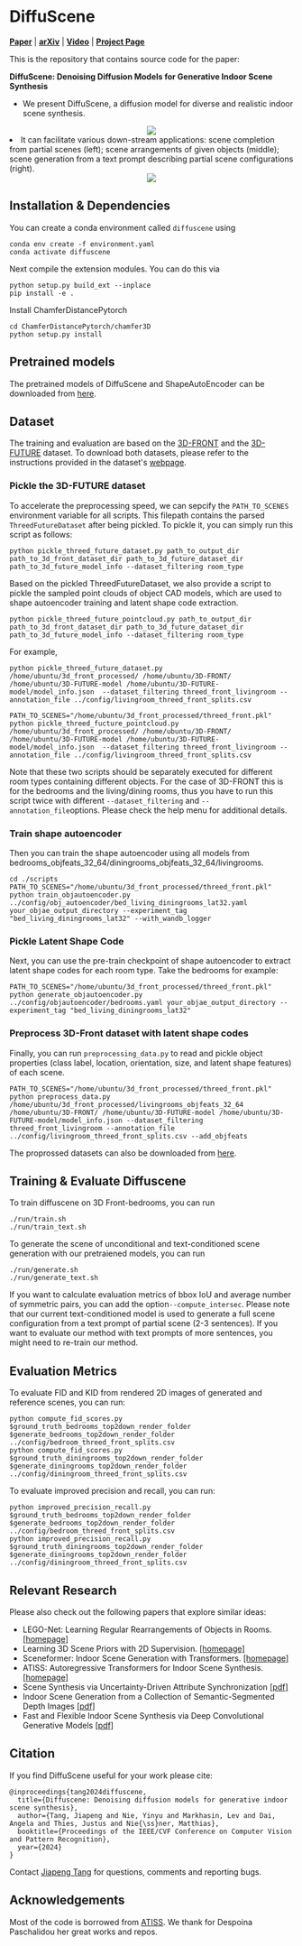# DiffuScene

[**Paper**](https://arxiv.org/abs/2303.14207.pdf) | [**arXiv**](https://arxiv.org/abs/2303.14207.pdf)  | [**Video**](https://www.youtube.com/embed/PFi-03T1lN0) | [**Project Page**](https://tangjiapeng.github.io/projects/DiffuScene/) <br>

This is the repository that contains source code for the paper:

**DiffuScene: Denoising Diffusion Models for Generative Indoor Scene Synthesis**

- We present DiffuScene, a diffusion model for diverse and realistic indoor scene synthesis.
<div style="text-align: center">
<img src="media/pipeline.png" />
</div

- It can facilitate various down-stream applications: scene completion from partial scenes (left); scene arrangements of given objects (middle); scene generation from a text prompt describing partial scene configurations (right).
<div style="text-align: center">
<img src="media/teaser.png"  />
</div>

## Installation & Dependencies
You can create a conda environment called ```diffuscene``` using
```
conda env create -f environment.yaml
conda activate diffuscene
```

Next compile the extension modules. You can do this via
```
python setup.py build_ext --inplace
pip install -e .
```

Install ChamferDistancePytorch
```
cd ChamferDistancePytorch/chamfer3D
python setup.py install
```

## Pretrained models
The pretrained models of DiffuScene and ShapeAutoEncoder can be downloaded from [here](https://drive.google.com/drive/folders/1EhvyNCAWWto6vMt0vXWMKBoSdYR_9pC2?usp=drive_link).

## Dataset

The training and evaluation are based on the [3D-FRONT](https://tianchi.aliyun.com/specials/promotion/alibaba-3d-scene-dataset)
and the [3D-FUTURE](https://www.google.com/search?q=3d-future&oq=3d-fut&aqs=chrome.1.69i57j0j0i30l8.3909j0j7&sourceid=chrome&ie=UTF-8)
dataset. To download both datasets, please refer to the instructions provided in the dataset's
[webpage](https://tianchi.aliyun.com/specials/promotion/alibaba-3d-scene-dataset).

### Pickle the 3D-FUTURE dataset

To accelerate the preprocessing speed, we can sepcify the `PATH_TO_SCENES` environment variable for all scripts. This filepath contains the
parsed `ThreedFutureDataset` after being pickled. To pickle it, you can simply run this script as follows:
```
python pickle_threed_future_dataset.py path_to_output_dir path_to_3d_front_dataset_dir path_to_3d_future_dataset_dir path_to_3d_future_model_info --dataset_filtering room_type
``` 
Based on the pickled ThreedFutureDataset, we also provide a script to pickle the sampled point clouds of object CAD models, 
which are used to shape autoencoder training and latent shape code extraction.
```
python pickle_threed_future_pointcloud.py path_to_output_dir path_to_3d_front_dataset_dir path_to_3d_future_dataset_dir path_to_3d_future_model_info --dataset_filtering room_type
``` 
For example,
```
python pickle_threed_future_dataset.py  /home/ubuntu/3d_front_processed/ /home/ubuntu/3D-FRONT/ /home/ubuntu/3D-FUTURE-model /home/ubuntu/3D-FUTURE-model/model_info.json  --dataset_filtering threed_front_livingroom --annotation_file ../config/livingroom_threed_front_splits.csv

PATH_TO_SCENES="/home/ubuntu/3d_front_processed/threed_front.pkl" python pickle_threed_fucture_pointcloud.py /home/ubuntu/3d_front_processed/ /home/ubuntu/3D-FRONT/ /home/ubuntu/3D-FUTURE-model /home/ubuntu/3D-FUTURE-model/model_info.json  --dataset_filtering threed_front_livingroom --annotation_file ../config/livingroom_threed_front_splits.csv
```

Note that these two scripts should be separately executed for different room
types containing different objects. For the case of 3D-FRONT this is for the
bedrooms and the living/dining rooms, thus you have to run this script twice
with different `--dataset_filtering` and `--annotation_file`options. Please check the help menu for
additional details.

### Train shape autoencoder
Then you can train the shape autoencoder using all models from bedrooms_objfeats_32_64/diningrooms_objfeats_32_64/livingrooms.
```
cd ./scripts
PATH_TO_SCENES="/home/ubuntu/3d_front_processed/threed_front.pkl" python train_objautoencoder.py ../config/obj_autoencoder/bed_living_diningrooms_lat32.yaml your_objae_output_directory --experiment_tag  "bed_living_diningrooms_lat32" --with_wandb_logger
```

### Pickle Latent Shape Code
Next, you can use the pre-train checkpoint of shape autoencoder to extract latent shape codes for each room type. Take the bedrooms for example:
```
PATH_TO_SCENES="/home/ubuntu/3d_front_processed/threed_front.pkl" python generate_objautoencoder.py ../config/objautoencoder/bedrooms.yaml your_objae_output_directory --experiment_tag "bed_living_diningrooms_lat32"
```

### Preprocess 3D-Front dataset with latent shape codes
Finally, you can run `preprocessing_data.py` to read and pickle object properties (class label, location, orientation, size, and latent shape features) of each scene.
```
PATH_TO_SCENES="/home/ubuntu/3d_front_processed/threed_front.pkl" python preprocess_data.py /home/ubuntu/3d_front_processed/livingrooms_objfeats_32_64 /home/ubuntu/3D-FRONT/ /home/ubuntu/3D-FUTURE-model /home/ubuntu/3D-FUTURE-model/model_info.json --dataset_filtering threed_front_livingroom --annotation_file ../config/livingroom_threed_front_splits.csv --add_objfeats
```
The proprossed datasets can also be downloaded from [here](https://drive.google.com/file/d/1UNSFN0kULyOzUErDPVvkKYbmfzA-4MsG/view?usp=sharing).


## Training & Evaluate Diffuscene
To train diffuscene on 3D Front-bedrooms, you can run 
```
./run/train.sh
./run/train_text.sh
```

To generate the scene of unconditional and text-conditioned scene generation with our pretraiened models, you can run 
```
./run/generate.sh
./run/generate_text.sh
```
If you want to calculate evaluation metrics of bbox IoU and average number of symmetric pairs, you can add the option```--compute_intersec```.
Please note that our current text-conditioned model is used to generate a full scene configuration from a text prompt of partial scene (2-3 sentences).
If you want to evaluate our method with text prompts of more sentences, you might need to re-train our method.

## Evaluation Metrics
To evaluate FID and KID from rendered 2D images of generated and reference scenes, you can run:
```
python compute_fid_scores.py $ground_truth_bedrooms_top2down_render_folder $generate_bedrooms_top2down_render_folder  ../config/bedroom_threed_front_splits.csv
python compute_fid_scores.py $ground_truth_diningrooms_top2down_render_folder $generate_diningrooms_top2down_render_folder  ../config/diningroom_threed_front_splits.csv
```

To evaluate improved precision and recall, you can run:
```
python improved_precision_recall.py $ground_truth_bedrooms_top2down_render_folder $generate_bedrooms_top2down_render_folder  ../config/bedroom_threed_front_splits.csv
python improved_precision_recall.py $ground_truth_diningrooms_top2down_render_folder $generate_diningrooms_top2down_render_folder  ../config/diningroom_threed_front_splits.csv
```

## Relevant Research

Please also check out the following papers that explore similar ideas:
- LEGO-Net: Learning Regular Rearrangements of Objects in Rooms.[[homepage]](https://ivl.cs.brown.edu/research/lego-net.html)
- Learning 3D Scene Priors with 2D Supervision. [[homepage]](https://yinyunie.github.io/sceneprior-page/)
- Sceneformer: Indoor Scene Generation with Transformers. [[homepage]](https://xinpeng-wang.github.io/sceneformer/)
- ATISS: Autoregressive Transformers for Indoor Scene Synthesis. [[homepage]](https://research.nvidia.com/labs/toronto-ai/ATISS/)
- Scene Synthesis via Uncertainty-Driven Attribute Synchronization [[pdf]](https://openaccess.thecvf.com/content/ICCV2021/papers/Yang_Scene_Synthesis_via_Uncertainty-Driven_Attribute_Synchronization_ICCV_2021_paper.pdf)
- Indoor Scene Generation from a Collection of Semantic-Segmented Depth Images [[pdf]](https://openaccess.thecvf.com/content/ICCV2021/papers/Yang_Indoor_Scene_Generation_From_a_Collection_of_Semantic-Segmented_Depth_Images_ICCV_2021_paper.pdf)
- Fast and Flexible Indoor Scene Synthesis via Deep Convolutional Generative Models [[pdf]](https://arxiv.org/pdf/1811.12463.pdf)

## Citation

If you find DiffuScene useful for your work please cite:

```
@inproceedings{tang2024diffuscene,
  title={Diffuscene: Denoising diffusion models for generative indoor scene synthesis},
  author={Tang, Jiapeng and Nie, Yinyu and Markhasin, Lev and Dai, Angela and Thies, Justus and Nie{\ss}ner, Matthias},
  booktitle={Proceedings of the IEEE/CVF Conference on Computer Vision and Pattern Recognition},
  year={2024}
}
```

Contact [Jiapeng Tang](mailto:tangjiapengtjp@gmail.com) for questions, comments and reporting bugs.


## Acknowledgements

Most of the code is borrowed from [ATISS](https://github.com/nv-tlabs/ATISS). We thank for Despoina Paschalidou her great works and repos.


